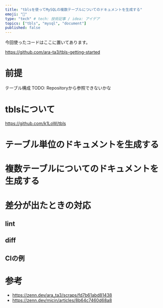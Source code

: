 ```yaml
---
title: "tblsを使ってMySQLの複数テーブルについてのドキュメントを生成する"
emoji: "📝"
type: "tech" # tech: 技術記事 / idea: アイデア
topics: ["tbls", "mysql", "document"]
published: false
---
```


今回使ったコードはここに置いてあります。  

https://github.com/ara-ta3/tbls-getting-started

# 前提

テーブル構成
TODO: Repositoryから参照できないかな

# tblsについて

https://github.com/k1LoW/tbls

# テーブル単位のドキュメントを生成する


# 複数テーブルについてのドキュメントを生成する

# 差分が出たときの対応

## lint

## diff

## CIの例


# 参考

- https://zenn.dev/ara_ta3/scraps/fd7b61abd81438
- https://zenn.dev/micin/articles/8b64c7460d68a8
